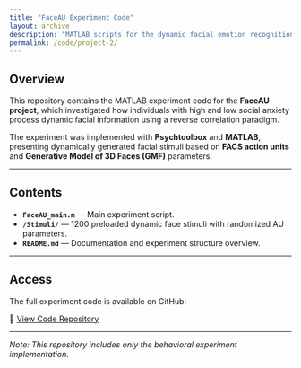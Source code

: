 ```yaml
---
title: "FaceAU Experiment Code"
layout: archive
description: "MATLAB scripts for the dynamic facial emotion recognition experiment based on FACS and GMF."
permalink: /code/project-2/
---
```


## Overview

This repository contains the MATLAB experiment code for the **FaceAU project**, which investigated how individuals with high and low social anxiety process dynamic facial information using a reverse correlation paradigm.

The experiment was implemented with **Psychtoolbox** and **MATLAB**, presenting dynamically generated facial stimuli based on **FACS action units** and **Generative Model of 3D Faces (GMF)** parameters.

---

## Contents

- **`FaceAU_main.m`** — Main experiment script.  
- **`/Stimuli/`** — 1200 preloaded dynamic face stimuli with randomized AU parameters. 
- **`README.md`** — Documentation and experiment structure overview.

---

## Access

The full experiment code is available on GitHub:

🔗 [View Code Repository](https://github.com/<your-username>/FaceAU-Experiment)

---

*Note: This repository includes only the behavioral experiment implementation.*

